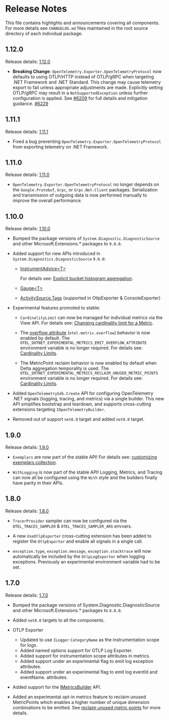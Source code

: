 # Release Notes

This file contains highlights and announcements covering all components.
For more details see `CHANGELOG.md` files maintained in the root source
directory of each individual package.

## 1.12.0

Release details: [1.12.0](https://github.com/open-telemetry/opentelemetry-dotnet/releases/tag/core-1.12.0)

* **Breaking Change**: `OpenTelemetry.Exporter.OpenTelemetryProtocol` now
  defaults to using OTLP/HTTP instead of OTLP/gRPC when targeting .NET Framework
  and .NET Standard. This change may cause telemetry export to fail unless
  appropriate adjustments are made. Explicitly setting OTLP/gRPC may result in a
  `NotSupportedException` unless further configuration is applied. See
  [#6209](https://github.com/open-telemetry/opentelemetry-dotnet/issues/6209) for
  full details and mitigation guidance. [#6229](https://github.com/open-telemetry/opentelemetry-dotnet/pull/6229)

## 1.11.1

Release details: [1.11.1](https://github.com/open-telemetry/opentelemetry-dotnet/releases/tag/core-1.11.1)

* Fixed a bug preventing `OpenTelemetry.Exporter.OpenTelemetryProtocol` from
  exporting telemetry on .NET Framework.

## 1.11.0

Release details: [1.11.0](https://github.com/open-telemetry/opentelemetry-dotnet/releases/tag/core-1.11.0)

* `OpenTelemetry.Exporter.OpenTelemetryProtocol` no longer depends on the
  `Google.Protobuf`, `Grpc`, or `Grpc.Net.Client` packages. Serialization and
  transmission of outgoing data is now performed manually to improve the overall
  performance.

## 1.10.0

Release details: [1.10.0](https://github.com/open-telemetry/opentelemetry-dotnet/releases/tag/core-1.10.0)

* Bumped the package versions of `System.Diagnostic.DiagnosticSource` and other
  Microsoft.Extensions.* packages to `9.0.0`.

* Added support for new APIs introduced in `System.Diagnostics.DiagnosticSource`
  `9.0.0`:

  * [InstrumentAdvice&lt;T&gt;](https://learn.microsoft.com/dotnet/api/system.diagnostics.metrics.instrumentadvice-1)

    For details see: [Explicit bucket histogram
    aggregation](./docs/metrics/customizing-the-sdk/README.md#explicit-bucket-histogram-aggregation).

  * [Gauge&lt;T&gt;](https://learn.microsoft.com/dotnet/api/system.diagnostics.metrics.gauge-1)

  * [ActivitySource.Tags](https://learn.microsoft.com/dotnet/api/system.diagnostics.activitysource.tags)
    (supported in OtlpExporter & ConsoleExporter)

* Experimental features promoted to stable:

  * `CardinalityLimit` can now be managed for individual metrics via the View
    API. For details see: [Changing cardinality limit for a
    Metric](./docs/metrics/customizing-the-sdk/README.md#changing-the-cardinality-limit-for-a-metric).

  * The [overflow
    attribute](https://github.com/open-telemetry/opentelemetry-specification/blob/main/specification/metrics/sdk.md#overflow-attribute)
    (`otel.metric.overflow`) behavior is now enabled by default. The
    `OTEL_DOTNET_EXPERIMENTAL_METRICS_EMIT_OVERFLOW_ATTRIBUTE` environment
    variable is no longer required. For details see: [Cardinality
    Limits](./docs/metrics/README.md#cardinality-limits).

  * The MetricPoint reclaim behavior is now enabled by default when Delta
    aggregation temporality is used. The
    `OTEL_DOTNET_EXPERIMENTAL_METRICS_RECLAIM_UNUSED_METRIC_POINTS` environment
    variable is no longer required. For details see: [Cardinality
    Limits](./docs/metrics/README.md#cardinality-limits).

* Added `OpenTelemetrySdk.Create` API for configuring OpenTelemetry .NET signals
  (logging, tracing, and metrics) via a single builder. This new API simplifies
  bootstrap and teardown, and supports cross-cutting extensions targeting
  `IOpenTelemetryBuilder`.

* Removed out of support `net6.0` target and added `net9.0` target.

## 1.9.0

Release details: [1.9.0](https://github.com/open-telemetry/opentelemetry-dotnet/releases/tag/core-1.9.0)

* `Exemplars` are now part of the stable API! For details see: [customizing
  exemplars
  collection](https://github.com/open-telemetry/opentelemetry-dotnet/tree/main/docs/metrics/customizing-the-sdk#exemplars).

* `WithLogging` is now part of the stable API! Logging, Metrics, and Tracing can
  now all be configured using the `With` style and the builders finally have
  parity in their APIs.

## 1.8.0

Release details: [1.8.0](https://github.com/open-telemetry/opentelemetry-dotnet/releases/tag/core-1.8.0)

* `TracerProvider` sampler can now be configured via the `OTEL_TRACES_SAMPLER` &
  `OTEL_TRACES_SAMPLER_ARG` envvars.

* A new `UseOtlpExporter` cross-cutting extension has been added to register the
  `OtlpExporter` and enable all signals in a single call.

* `exception.type`, `exception.message`, `exception.stacktrace` will now
  automatically be included by the `OtlpLogExporter` when logging exceptions.
  Previously an experimental environment variable had to be set.

## 1.7.0

Release details: [1.7.0](https://github.com/open-telemetry/opentelemetry-dotnet/releases/tag/core-1.7.0)

* Bumped the package versions of System.Diagnostic.DiagnosticSource and other
  Microsoft.Extensions.* packages to `8.0.0`.

* Added `net8.0` targets to all the components.

* OTLP Exporter
  * Updated to use `ILogger` `CategoryName` as the instrumentation scope for
    logs.
  * Added named options support for OTLP Log Exporter.
  * Added support for instrumentation scope attributes in metrics.
  * Added support under an experimental flag to emit log exception attributes.
  * Added support under an experimental flag to emit log eventId and eventName.
    attributes.

* Added support for the
  [IMetricsBuilder](https://learn.microsoft.com/dotnet/api/microsoft.extensions.diagnostics.metrics.imetricsbuilder)
  API.

* Added an experimental opt-in metrics feature to reclaim unused MetricPoints
  which enables a higher number of unique dimension combinations to be emitted.
  See [reclaim unused metric
  points](https://github.com/open-telemetry/opentelemetry-dotnet/blob/32c64d04defb5c92d056fd8817638151168b10da/docs/metrics/README.md#cardinality-limits)
  for more details.

